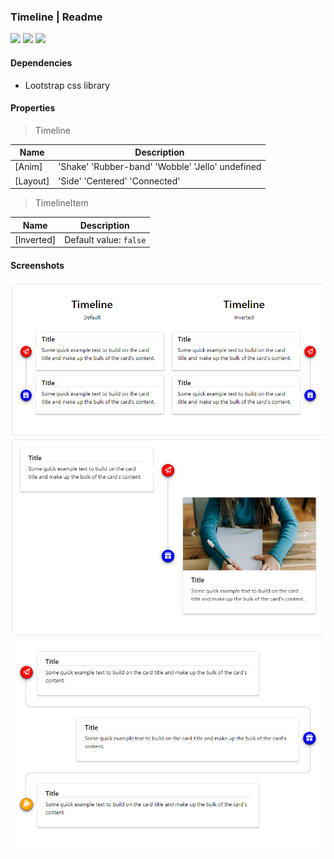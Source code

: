 ### Timeline | Readme

[![](https://img.shields.io/badge/Main-readme-white?style=for-the-badge)](../../readme.md)
[![](https://img.shields.io/badge/usage-orange?style=for-the-badge)](usage.md)
[![](https://img.shields.io/badge/Demo-blue?style=for-the-badge)](https://krsln.github.io/Showcase/LootstrapNg/Timeline)

#### Dependencies

- Lootstrap css library

#### Properties

> Timeline

| Name     | Description                                      |
|----------|--------------------------------------------------|
| [Anim]   | 'Shake' 'Rubber-band' 'Wobble' 'Jello' undefined |
| [Layout] | 'Side' 'Centered' 'Connected'                    |

> TimelineItem

| Name       | Description              |
|------------|--------------------------|
| [Inverted] | Default value: ``false`` |

#### Screenshots

![](../../../../Images/LootstrapNg/Timeline.png "Timeline")
![](../../../../Images/LootstrapNg/Timeline-centered.png "Timeline centered")
![](../../../../Images/LootstrapNg/Timeline-connected.png "Timeline connected")

